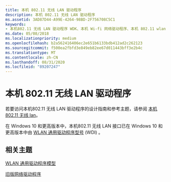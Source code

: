 ```yaml
---
title: 本机 802.11 无线 LAN 驱动程序
description: 本机 802.11 无线 LAN 驱动程序
ms.assetid: 3AD87D44-A99E-4264-98BD-2F756708C5C1
keywords:
- 本机802.11 无线 LAN 驱动程序 WDK、本机 Wi-fi 网络驱动程序、本机 802.11 wlan 驱动程序
ms.date: 05/08/2018
ms.localizationpriority: medium
ms.openlocfilehash: b2a562416406ec2e651b6133bdb412ad2c262123
ms.sourcegitcommit: f500ea2fbfd3e849eb82ee67d011443bff3e2b4c
ms.translationtype: MT
ms.contentlocale: zh-CN
ms.lasthandoff: 08/31/2020
ms.locfileid: "89207247"
---
```

# <a name="native-80211-wireless-lan-drivers"></a>本机 802.11 无线 LAN 驱动程序

若要访问本机802.11 无线 LAN 驱动程序的设计指南和参考主题，请参阅 [本机802.11 无线 lan](/previous-versions/windows/hardware/wireless/native-802-11-wireless-lan)。 

在 Windows 10 和更高版本中，本机802.11 无线 LAN 接口已在 Windows 10 和更高版本中由 [WLAN 通用驱动程序型号](wifi-universal-driver-model.md) (WDI) 。

## <a name="related-topics"></a>相关主题

[WLAN 通用驱动程序模型](wifi-universal-driver-model.md)

[旧版网络驱动程序](previous-versions-of-network-drivers.md)